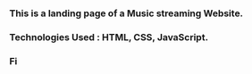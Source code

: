 ### This is a landing page of a Music streaming Website.

### Technologies Used : HTML, CSS, JavaScript.

### Fi